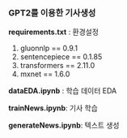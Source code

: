 ### GPT2를 이용한 기사생성

**requirements.txt** : 환경설정

1. gluonnlp == 0.9.1
2. sentencepiece == 0.1.85
3. transformers == 2.11.0
4. mxnet == 1.6.0

**dataEDA.ipynb** : 학습 데이터 EDA 

**trainNews.ipynb**: 기사 학습 


**generateNews.ipynb**: 텍스트 생성 
